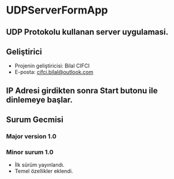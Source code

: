 # UDPServerFormApp
## UDP Protokolu kullanan server uygulamasi.
## Geliştirici
- Projenin geliştiricisi: Bilal CIFCI
- E-posta: cifci.bilal@outlook.com
## IP Adresi girdikten sonra Start butonu ile dinlemeye başlar.
## Surum Gecmisi
### Major version 1.0
### Minor surum 1.0
- İlk sürüm yayınlandı.
- Temel özellikler eklendi.
